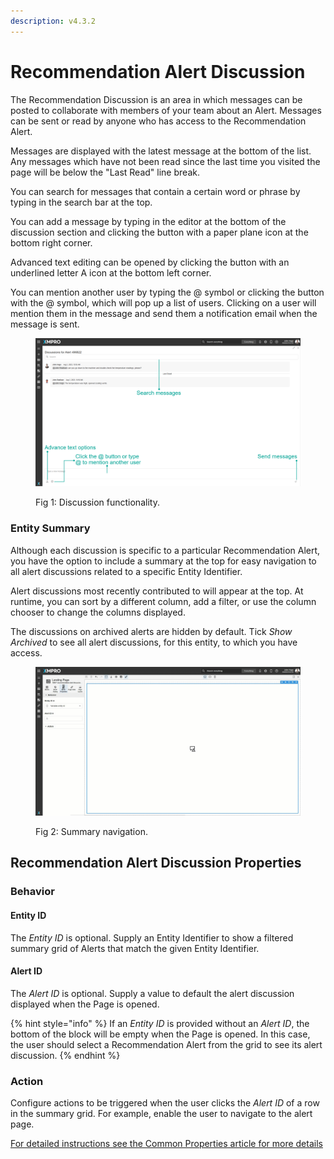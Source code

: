 ```yaml
---
description: v4.3.2
---
```


# Recommendation Alert Discussion

The Recommendation Discussion is an area in which messages can be posted to collaborate with members of your team about an Alert. Messages can be sent or read by anyone who has access to the Recommendation Alert.&#x20;

Messages are displayed with the latest message at the bottom of the list. Any messages which have not been read since the last time you visited the page will be below the "Last Read" line break.

You can search for messages that contain a certain word or phrase by typing in the search bar at the top.

You can add a message by typing in the editor at the bottom of the discussion section and clicking the button with a paper plane icon at the bottom right corner.

Advanced text editing can be opened by clicking the button with an underlined letter A icon at the bottom left corner.

You can mention another user by typing the @ symbol or clicking the button with the @ symbol, which will pop up a list of users. Clicking on a user will mention them in the message and send them a notification email when the message is sent.

<figure><img src="../../.gitbook/assets/Recommendation Alert Discussion Block Fig 1" alt=""><figcaption><p>Fig 1: Discussion functionality.</p></figcaption></figure>

### Entity Summary

Although each discussion is specific to a particular Recommendation Alert, you have the option to include a summary at the top for easy navigation to all alert discussions related to a specific Entity Identifier.&#x20;

Alert discussions most recently contributed to will appear at the top. At runtime, you can sort by a different column, add a filter, or use the column chooser to change the columns displayed.

The discussions on archived alerts are hidden by default. Tick _Show Archived_ to see all alert discussions, for this entity, to which you have access. &#x20;

<figure><img src="../../.gitbook/assets/Alert discussion block.gif" alt=""><figcaption><p>Fig 2: Summary navigation.</p></figcaption></figure>

## Recommendation Alert Discussion Properties

### Behavior

#### Entity ID

The _Entity ID_ is optional. Supply an Entity Identifier to show a filtered summary grid of Alerts that match the given Entity Identifier.

#### Alert ID

The _Alert ID_ is optional. Supply a value to default the alert discussion displayed when the Page is opened.

{% hint style="info" %}
If an _Entity ID_ is provided without an _Alert ID_, the bottom of the block will be empty when the Page is opened. In this case, the user should select a Recommendation Alert from the grid to see its alert discussion.
{% endhint %}

### Action

Configure actions to be triggered when the user clicks the _Alert ID_ of a row in the summary grid. For example, enable the user to navigate to the alert page.

[For detailed instructions see the Common Properties article for more details](../common-properties.md#action)
